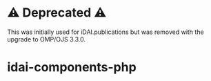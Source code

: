 # ⚠️ Deprecated ⚠️

This was initially used for iDAI.publications but was removed with the upgrade to OMP/OJS 3.3.0.

# idai-components-php
